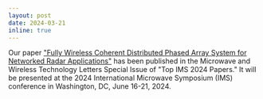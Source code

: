 ```yaml
---
layout: post
date: 2024-03-21
inline: true
---
```


Our paper ["Fully Wireless Coherent Distributed Phased Array System for Networked Radar Applications"](https://doi.org/10.1109/LMWT.2024.3375085) has been published in the Microwave and Wireless Technology Letters Special Issue of "Top IMS 2024 Papers." It will be presented at the 2024 International Microwave Symposium (IMS) conference in Washington, DC, June 16-21, 2024.